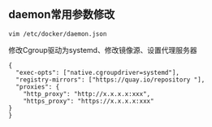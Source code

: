 ## daemon常用参数修改
```
vim /etc/docker/daemon.json 
```
修改Cgroup驱动为systemd、修改镜像源、设置代理服务器
```
{
  "exec-opts": ["native.cgroupdriver=systemd"],
  "registry-mirrors": ["https://quay.io/repository "],
  "proxies": {
    "http_proxy": "http://x.x.x.x:xxx",
    "https_proxy": "https://x.x.x.x:xxx"
}
}
```
